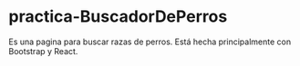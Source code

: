 # practica-BuscadorDePerros
Es una pagina para buscar razas de perros. Está hecha principalmente con Bootstrap y React.
